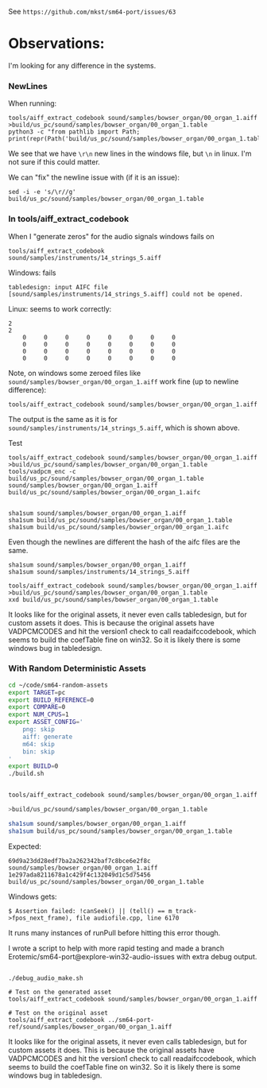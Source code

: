 See `https://github.com/mkst/sm64-port/issues/63`

# Observations:

I'm looking for any difference in the systems.


### NewLines

When running: 

```
tools/aiff_extract_codebook sound/samples/bowser_organ/00_organ_1.aiff >build/us_pc/sound/samples/bowser_organ/00_organ_1.table
python3 -c "from pathlib import Path; print(repr(Path('build/us_pc/sound/samples/bowser_organ/00_organ_1.table').read_bytes()))"
```

We see that we have `\r\n` new lines in the windows file, but `\n` in linux. I'm not sure if this could matter.

We can "fix" the newline issue with (if it is an issue): 

```
sed -i -e 's/\r//g' build/us_pc/sound/samples/bowser_organ/00_organ_1.table
```

### In tools/aiff_extract_codebook

When I "generate zeros" for the audio signals windows fails on 


```
tools/aiff_extract_codebook sound/samples/instruments/14_strings_5.aiff
```

Windows: fails

```
tabledesign: input AIFC file [sound/samples/instruments/14_strings_5.aiff] could not be opened.
```

Linux: seems to work correctly:
```
2
2
    0     0     0     0     0     0     0     0 
    0     0     0     0     0     0     0     0 
    0     0     0     0     0     0     0     0 
    0     0     0     0     0     0     0     0 
```


Note, on windows some zeroed files like
`sound/samples/bowser_organ/00_organ_1.aiff` work fine (up to newline
difference):

```
tools/aiff_extract_codebook sound/samples/bowser_organ/00_organ_1.aiff 
```

The output is the same as it is for `sound/samples/instruments/14_strings_5.aiff`, which is shown above.


 

Test

```
tools/aiff_extract_codebook sound/samples/bowser_organ/00_organ_1.aiff >build/us_pc/sound/samples/bowser_organ/00_organ_1.table
tools/vadpcm_enc -c build/us_pc/sound/samples/bowser_organ/00_organ_1.table sound/samples/bowser_organ/00_organ_1.aiff build/us_pc/sound/samples/bowser_organ/00_organ_1.aifc


sha1sum sound/samples/bowser_organ/00_organ_1.aiff           
sha1sum build/us_pc/sound/samples/bowser_organ/00_organ_1.table           
sha1sum build/us_pc/sound/samples/bowser_organ/00_organ_1.aifc
```

Even though the newlines are different the hash of the aifc files are the same.



```
sha1sum sound/samples/bowser_organ/00_organ_1.aiff
sha1sum sound/samples/instruments/14_strings_5.aiff

tools/aiff_extract_codebook sound/samples/bowser_organ/00_organ_1.aiff >build/us_pc/sound/samples/bowser_organ/00_organ_1.table
xxd build/us_pc/sound/samples/bowser_organ/00_organ_1.table
```

It looks like for the original assets, it never even calls tabledesign, but for
custom assets it does. This is because the original assets have VADPCMCODES and
hit the version1 check to call readaifccodebook, which seems to build the
coefTable fine on win32. So it is likely there is some windows bug in
tabledesign.



### With Random Deterministic Assets

```bash
cd ~/code/sm64-random-assets
export TARGET=pc
export BUILD_REFERENCE=0
export COMPARE=0
export NUM_CPUS=1
export ASSET_CONFIG='
    png: skip
    aiff: generate
    m64: skip
    bin: skip
'
export BUILD=0
./build.sh


tools/aiff_extract_codebook sound/samples/bowser_organ/00_organ_1.aiff 

>build/us_pc/sound/samples/bowser_organ/00_organ_1.table

sha1sum sound/samples/bowser_organ/00_organ_1.aiff
sha1sum build/us_pc/sound/samples/bowser_organ/00_organ_1.table   
```

Expected:
```
69d9a23dd28edf7ba2a262342baf7c8bce6e2f8c  sound/samples/bowser_organ/00_organ_1.aiff
1e297ada8211678a1c429f4c132049d1c5d75456  build/us_pc/sound/samples/bowser_organ/00_organ_1.table
```

Windows gets:
```
$ Assertion failed: !canSeek() || (tell() == m_track->fpos_next_frame), file audiofile.cpp, line 6170
```

It runs many instances of runPull before hitting this error though.


I wrote a script to help with more rapid testing and made a branch
Erotemic/sm64-port@explore-win32-audio-issues with extra debug output.

```

./debug_audio_make.sh

# Test on the generated asset
tools/aiff_extract_codebook sound/samples/bowser_organ/00_organ_1.aiff 

# Test on the original asset
tools/aiff_extract_codebook ../sm64-port-ref/sound/samples/bowser_organ/00_organ_1.aiff 
```

It looks like for the original assets, it never even calls tabledesign, but for
custom assets it does. This is because the original assets have VADPCMCODES and
hit the version1 check to call readaifccodebook, which seems to build the
coefTable fine on win32. So it is likely there is some windows bug in
tabledesign.
